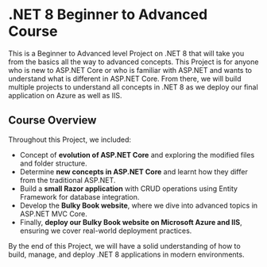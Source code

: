 # .NET 8 Beginner to Advanced Course

This is a Beginner to Advanced level Project on .NET 8 that will take you from the basics all the way to advanced concepts. This Project is for anyone who is new to ASP.NET Core or who is familiar with ASP.NET and wants to understand what is different in ASP.NET Core. From there, we will build multiple projects to understand all concepts in .NET 8 as we deploy our final application on Azure as well as IIS.

## Course Overview

Throughout this Project, we included:

- Concept of **evolution of ASP.NET Core** and exploring the modified files and folder structure.
- Determine **new concepts in ASP.NET Core** and learnt how they differ from the traditional ASP.NET.
- Build a **small Razor application** with CRUD operations using Entity Framework for database integration.
- Develop the **Bulky Book website**, where we dive into advanced topics in ASP.NET MVC Core.
- Finally, **deploy our Bulky Book website on Microsoft Azure and IIS**, ensuring we cover real-world deployment practices.

By the end of this Project, we will have a solid understanding of how to build, manage, and deploy .NET 8 applications in modern environments.
